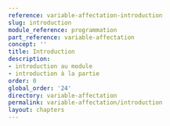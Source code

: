 ```yaml
---
reference: variable-affectation-introduction
slug: introduction
module_reference: programmation
part_reference: variable-affectation
concept: ''
title: Introduction
description:
- introduction au module
- introduction à la partie
order: 0
global_order: '24'
directory: variable-affectation
permalink: variable-affectation/introduction
layout: chapters
---
```

